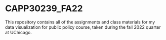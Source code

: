 # CAPP30239_FA22
This repository contains all of the assignments and class materials
for my data visualization for public policy course, taken during
the fall 2022 quarter at UChicago.